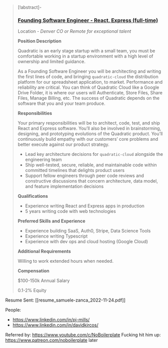 
> [!abstract]-
> ### [Founding Software Engineer - React, Express (full-time)](https://careers.quadratichq.com/)
> Location _- Denver CO or Remote for exceptional talent_
> 
> **Position Description**
> 
> Quadratic is an early stage startup with a small team, you must be comfortable working in a startup environment with a high level of ownership and limited guidance.
> 
> As a Founding Software Engineer you will be architecting and writing the first lines of code, and bringing `quadratic-cloud` the distribution platform for our spreadsheet application, to market. Performance and reliability are critical. You can think of Quadratic Cloud like a Google Drive Folder, it is where our users will Authenticate, Store Files, Share Files, Manage Billing, etc. The success of Quadratic depends on the software that you and your team produce.
> 
> **Responsibilities**
> 
> Your primary responsibilities will be to architect, code, test, and ship React and Express software. You’ll also be involved in brainstorming, designing, and prototyping evolutions of the Quadratic product. You’ll continuously build empathy with our customers’ core problems and better execute against our product strategy.
> 
> -   Lead key architecture decisions for `quadratic-cloud` alongside the engineering team
> -   Ship well-tested, secure, reliable, and maintainable code within committed timelines that delights product users
> -   Support fellow engineers through peer code reviews and constructive discussions that concern architecture, data model, and feature implementation decisions
> 
> **Qualifications**
> 
> -   Experience writing React and Express apps in production
> -   5 years writing code with web technologies
> 
> **Preferred Skills and Experience**
> 
> -   Experience building SaaS, Auth0, Stripe, Data Science Tools
> -   Experience writing Typescript
> -   Experience with dev ops and cloud hosting (Google Cloud)
> 
> **Additional Requirements**
> 
> Willing to work extended hours when needed.
> 
> **Compensation**
> 
> $100-150k Annual Salary
> 
> 0.1-2% Equity

Resume Sent: [[resume_samuele-zanca_2022-11-24.pdf]]

People:
- https://www.linkedin.com/in/pj-mills/
- https://www.linkedin.com/in/davidkircos/

Referred by: https://www.youtube.com/c/NoBoilerplate Fucking hit him up: https://www.patreon.com/noboilerplate later

